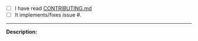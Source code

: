 - [ ] I have read [CONTRIBUTING.md](https://github.com/iina/iina/blob/develop/CONTRIBUTING.md)
- [ ] It implements/fixes issue #.

---

**Description:**

